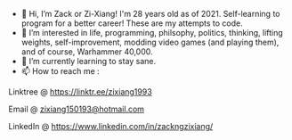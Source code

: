 - 👋 Hi, I’m Zack or Zi-Xiang! I'm 28 years old as of 2021. Self-learning to program for a better career! These are my attempts to code.
- 👀 I’m interested in life, programming, philsophy, politics, thinking, lifting weights, self-improvement, modding video games (and playing them), and of course, Warhammer 40,000. 
- 💞️ I’m currently learning to stay sane.
- 📫 How to reach me : 

Linktree  @ https://linktr.ee/zixiang1993

Email     @ zixiang150193@hotmail.com

LinkedIn  @ https://www.linkedin.com/in/zackngzixiang/

<!---
zixiang1993/zixiang1993 is a ✨ special ✨ repository because its `README.md` (this file) appears on your GitHub profile.
You can click the Preview link to take a look at your changes.
--->


